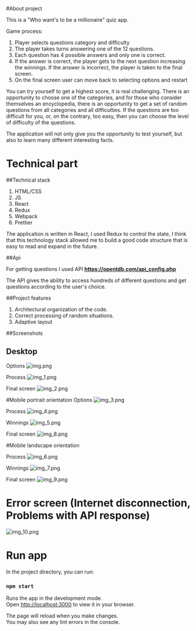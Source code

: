 
#About project 

This is a "Who want's to be a millionaire" quiz app.

Game process:
1. Player selects questions category and difficulty
2. The player takes turns answering one of the 12 questions. 
3. Each question has 4 possible answers and only one is correct. 
4. If the answer is correct, the player gets to the next question increasing the winnings. If the answer is incorrect, the player is taken to the final screen.
5. On the final screen user can move back to selecting options and restart

You can try yourself to get a highest score, it is real challenging.
There is an opportunity to choose one of the categories, and for those who consider themselves an encyclopedia, there is an opportunity to get a set of random questions from all categories and all difficulties.
If the questions are too difficult for you, or, on the contrary, too easy, then you can choose the level of difficulty of the questions.

The application will not only give you the opportunity to test yourself, but also to learn many different interesting facts.

# Technical part
##Technical stack
1. HTML/CSS
2. JS
3. React 
4. Redux 
5. Webpack
6. Prettier
  
The application is written in React, I used Redux to control the state, I think that this technology stack allowed me to build a good code structure that is easy to read and expand in the future.

##Api

For getting questions I used API **https://opentdb.com/api_config.php**

The API gives  the ability to access hundreds of different questions and get questions according to the user's choice.

##Project features
1. Architectural organization of the code. 
2. Correct processing of random situations.
3. Adaptive layout

##Screenshots

## Desktop

Options
![img.png](app_screenshots/img.png)

Process
![img_1.png](app_screenshots/img_1.png)

Final screen
![img_2.png](app_screenshots/img_2.png)

#Mobile portrait orientation
Options
![img_3.png](app_screenshots/img_3.png)

Process
![img_4.png](app_screenshots/img_4.png)

Winnings
![img_5.png](app_screenshots/img_5.png)

Final screen
![img_8.png](app_screenshots/img_8.png)


#Mobile landscape orientation

Process
![img_6.png](app_screenshots/img_6.png)

Winnings
![img_7.png](app_screenshots/img_7.png)

Final screen
![img_9.png](app_screenshots/img_9.png)

# Error screen (Internet disconnection, Problems with API response)
![img_10.png](app_screenshots/img_10.png)


# Run app

In the project directory, you can run:

### `npm start`
Runs the app in the development mode.\
Open [http://localhost:3000](http://localhost:3000) to view it in your browser.

The page will reload when you make changes.\
You may also see any lint errors in the console.
